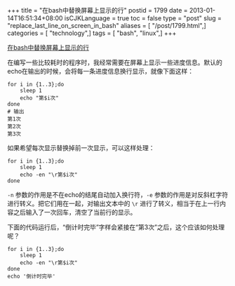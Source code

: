 +++
title = "在bash中替换屏幕上显示的行"
postid = 1799
date = 2013-01-14T16:51:34+08:00
isCJKLanguage = true
toc = false
type = "post"
slug = "replace_last_line_on_screen_in_bash"
aliases = [ "/post/1799.html",]
categories = [ "technology",]
tags = [ "bash", "linux",]
+++


[在bash中替换屏幕上显示的行](https://blog.zengrong.net/post/1799.html)

在编写一些比较耗时的程序时，我经常需要在屏幕上显示一些进度信息。默认的echo在输出的时候，会将每一条进度信息换行显示，就像下面这样：

``` shell
for i in {1..3};do
	sleep 1
	echo "第$i次"
done
# 输出
第1次
第2次
第3次
```

如果希望每次显示替换掉前一次显示，可以这样处理：

``` shell
for i in {1..3};do
	sleep 1
	echo -en "\r第$i次"
done
```

`-n` 参数的作用是不在echo的结尾自动加入换行符，`-e` 参数的作用是对反斜杠字符进行转义。把它们用在一起，对输出文本中的 `\r` 进行了转义，相当于在上一行内容之后输入了一次回车，清空了当前行的显示。

下面的代码运行后，“倒计时完毕”字样会紧接在“第3次”之后，这个应该如何处理呢？

``` shell
for i in {1..3};do
	sleep 1
	echo -en "\r第$i次"
done
echo '倒计时完毕'
```
